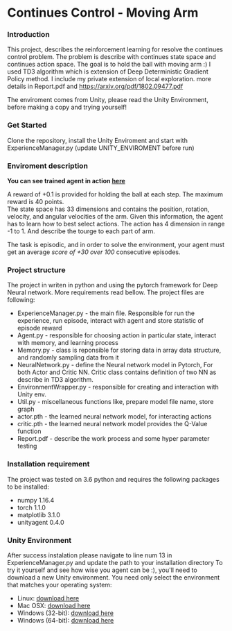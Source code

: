 # Continues Control - Moving Arm
### Introduction
This project, describes the reinforcement learning for resolve the continues control problem. 
The problem is describe with continues state space and continues action space.
The goal is to hold the ball with moving arm :) 
I used TD3 algorithm which is extension of Deep Deterministic Gradient Policy method. I include my private extension of local exploration. more details in Report.pdf and https://arxiv.org/pdf/1802.09477.pdf

The enviroment comes from Unity, please read the Unity Environment, before making a copy and trying yourself!

### Get Started 
Clone the repository, install the Unity Enviroment and start with ExperienceManager.py (update UNITY_ENVIROMENT before run)

### Enviroment description
**You can see trained agent in action [here](https://www.youtube.com/watch?v=kldATbEf1zE)**

A reward of +0.1 is provided for holding the ball at each step. The maximum reward is 40 points.   
The state space has 33 dimensions and contains the position, rotation, velocity, and angular velocities of the arm. Given this information, the agent has to learn how to best select actions. 
The action has 4 dimension in range -1 to 1. And describe the tourge to each part of arm.

The task is episodic, and in order to solve the environment, your agent must get an average *score of +30 over 100* consecutive episodes.

### Project structure
The project in writen in python and using the pytorch framework for Deep Neural network. More requirements read bellow.
The project files are following:
- ExperienceManager.py - the main file.  Responsible for run the experience, run episode, interact with agent and store statistic of episode reward 
- Agent.py - responsible for choosing action in particular state, interact with memory, and learning process             
- Memory.py - class is reponsible for storing data in array data structure, and randomly sampling data from it
- NeuralNetwork.py - define the Neural network model in Pytorch, For both Actor and Critic NN. Critic class contains definition of two NN as describe in TD3 algorithm.
- EnvironmentWrapper.py -  responsible for creating and interaction with Unity env. 
- Util.py - miscellaneous functions like, prepare model file name, store graph
- actor.pth - the learned neural network model, for interacting actions
- critic.pth - the learned neural network model provides the Q-Value function
- Report.pdf - describe the work process and some hyper parameter testing

### Installation requirement
The project was tested on 3.6 python and requires the following packages to be installed:
- numpy 1.16.4
- torch 1.1.0
- matplotlib 3.1.0
- unityagent 0.4.0

### Unity Environment
After success instalation please navigate to line num 13 in ExperienceManager.py and update the path to your installation directory
To try it yourself and see how wise you agent can be :), you'll need to download a new Unity environment.
You need only select the environment that matches your operating system:

* Linux: [download here](https://s3-us-west-1.amazonaws.com/udacity-drlnd/P2/Reacher/one_agent/Reacher_Linux.zip)
* Mac OSX: [download here](https://s3-us-west-1.amazonaws.com/udacity-drlnd/P2/Reacher/one_agent/Reacher.app.zip)
* Windows (32-bit): [download here](https://s3-us-west-1.amazonaws.com/udacity-drlnd/P2/Reacher/one_agent/Reacher_Windows_x86.zip)
* Windows (64-bit): [download here](https://s3-us-west-1.amazonaws.com/udacity-drlnd/P2/Reacher/one_agent/Reacher_Windows_x86_64.zip)


